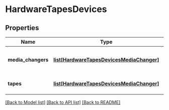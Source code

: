 # HardwareTapesDevices

## Properties
Name | Type | Description | Notes
------------ | ------------- | ------------- | -------------
**media_changers** | [**list[HardwareTapesDevicesMediaChanger]**](HardwareTapesDevicesMediaChanger.md) | Information of media-changer devices | [optional] 
**tapes** | [**list[HardwareTapesDevicesMediaChanger]**](HardwareTapesDevicesMediaChanger.md) | Information of tape devices | [optional] 

[[Back to Model list]](../README.md#documentation-for-models) [[Back to API list]](../README.md#documentation-for-api-endpoints) [[Back to README]](../README.md)


